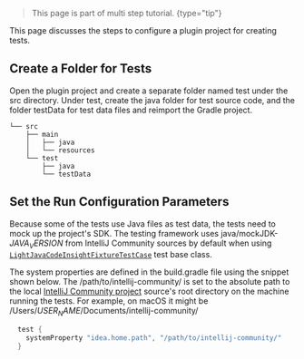[//]: # (title: 1. Tests Prerequisites)

<!-- Copyright 2000-2021 JetBrains s.r.o. and other contributors. Use of this source code is governed by the Apache 2.0 license that can be found in the LICENSE file. -->

<chunk id="custom_language_testing_tutorial_header">

> This page is part of multi step [](writing_tests_for_plugins.md) tutorial.
{type="tip"}

</chunk>

This page discusses the steps to configure a plugin project for creating tests.

## Create a Folder for Tests
Open the plugin project and create a separate folder named <path>test</path> under the <path>src</path> directory.
Under <path>test</path>, create the <path>java</path> folder for test source code, and the folder <path>testData</path> for test data files and reimport the Gradle project.

```text
└── src
    ├── main
    │   ├── java
    │   └── resources
    └── test
        ├── java
        └── testData
```

## Set the Run Configuration Parameters

Because some of the tests use Java files as test data, the tests need to mock up the project's SDK.
The testing framework uses <path>java/mockJDK-$JAVA_VERSION$</path> from IntelliJ Community sources by default when using [`LightJavaCodeInsightFixtureTestCase`](upsource:///java/testFramework/src/com/intellij/testFramework/fixtures/LightJavaCodeInsightFixtureTestCase.java) test base class.

The system properties are defined in the <path>build.gradle</path> file using the snippet shown below.
The <path>/path/to/intellij-community/</path> is set to the absolute path to the local [IntelliJ Community project](https://github.com/JetBrains/intellij-community) source's root directory on the machine running the tests.
For example, on macOS it might be <path>/Users/$USER_NAME$/Documents/intellij-community/</path>

```groovy
  test {
    systemProperty "idea.home.path", "/path/to/intellij-community/"
  }
```
